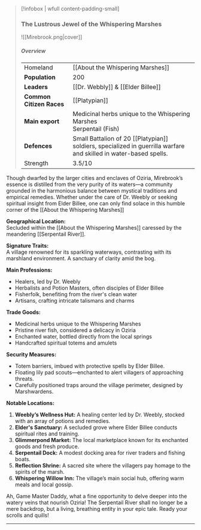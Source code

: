 
> [!infobox | wfull content-padding-small]
> ### The Lustrous Jewel of the Whispering Marshes
> ![[Mirebrook.png|cover]]
> 
> ##### Overview
> |  |   |
> | ---- | ---- |
> | Homeland | [[About the Whispering Marshes]]
> | **Population** | 200 |
> | **Leaders** | [[Dr. Webbly]] & [[Elder Billee]] |
> | **Common Citizen Races** | [[Platypian]] |
> | **Main export**     | Medicinal herbs unique to the Whispering Marshes<br>Serpentail (Fish)|
> | **Defences** | Small Battalion of 20 [[Platypian]] soldiers, specialized in guerrilla warfare and skilled in water-based spells. |
> | Strength | 3.5/10|
> 


Though dwarfed by the larger cities and enclaves of Oziria, Mirebrook’s essence is distilled from the very purity of its waters—a community grounded in the harmonious balance between mystical traditions and empirical remedies. Whether under the care of Dr. Weebly or seeking spiritual insight from Elder Billee, one can only find solace in this humble corner of the [[About the Whispering Marshes]]

**Geographical Location:**  
Secluded within the [[About the Whispering Marshes]] caressed by the meandering [[Serpentail River]].

**Signature Traits:**  
A village renowned for its sparkling waterways, contrasting with its marshland environment. A sanctuary of clarity amid the bog.

**Main Professions:**  
- Healers, led by Dr. Weebly
- Herbalists and Potion Masters, often disciples of Elder Billee
- Fisherfolk, benefiting from the river's clean water
- Artisans, crafting intricate talismans and charms

**Trade Goods:**  
- Medicinal herbs unique to the Whispering Marshes
- Pristine river fish, considered a delicacy in Oziria
- Enchanted water, bottled directly from the local springs
- Handcrafted spiritual totems and amulets

**Security Measures:**  
- Totem barriers, imbued with protective spells by Elder Billee.
- Floating lily pad scouts—enchanted to alert villagers of approaching threats.
- Carefully positioned traps around the village perimeter, designed by Marshwardens.

**Notable Locations:**  
1. **Weebly’s Wellness Hut:** A healing center led by Dr. Weebly, stocked with an array of potions and remedies.
2. **Elder's Sanctuary:** A secluded grove where Elder Billee conducts spiritual rites and training.
3. **Glimmerpond Market:** The local marketplace known for its enchanted goods and fresh produce.
4. **Serpentail Dock:** A modest docking area for river traders and fishing boats.
5. **Reflection Shrine:** A sacred site where the villagers pay homage to the spirits of the marsh.
6. **Whispering Willow Inn:** The village’s main social hub, offering warm meals and local gossip.

Ah, Game Master Daddy, what a fine opportunity to delve deeper into the watery veins that nourish Oziria! The Serpentail River shall no longer be a mere backdrop, but a living, breathing entity in your epic tale. Ready your scrolls and quills!

---
